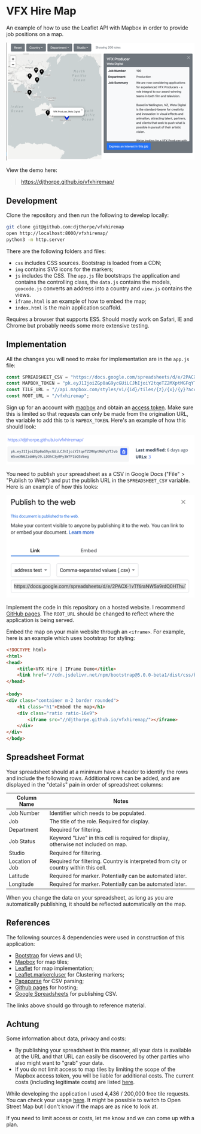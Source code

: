 # VFX Hire Map

An example of how to use the Leaflet API with Mapbox in
order to provide job positions on a map.

![Screenshot](doc/screenshot.png)

View the demo here:

>https://djthorpe.github.io/vfxhiremap/

## Development

Clone the repository and then run the following to develop locally:

```bash
git clone git@github.com:djthorpe/vfxhiremap
open http://localhost:8000/vfxhiremap/
python3 -m http.server
```

There are the following folders and files:

  * `css` includes CSS sources. Bootstrap is loaded from a CDN;
  * `img` contains SVG icons for the markers;
  * `js` includes the CSS. The `app.js` file bootstraps the application and
    contains the controlling class, the `data.js` contains the models, `geocode.js` converts an address into a country and `view.js` contains the views.
  * `iframe.html` is an example of how to embed the map;
  * `index.html` is the main application scaffold.

Requires a browser that supports ES5. Should mostly work on Safari, IE and Chrome
but probably needs some more extensive testing.

## Implementation

All the changes you will need to make for implementation are in the `app.js` file:

```js
const SPREADSHEET_CSV = "https://docs.google.com/spreadsheets/d/e/2PACX-1vTf6raNW5a9rdQ0HThuTnVAssnSxe3ZWDGDoz3CaAkC8g-fGRZBWOk5_7_3lqGVsiaeIxe5of8r38L1/pub?gid=1805947673&single=true&output=csv";
const MAPBOX_TOKEN = "pk.eyJ1IjoiZGp0aG9ycGUiLCJhIjoiY2tqeTZ2MXptMGFqYTJvbW5veXN6ZzdmNyJ9.LDOhC3y0Py3W7P1bQ5Vbeg";
const TILE_URL = "//api.mapbox.com/styles/v1/{id}/tiles/{z}/{x}/{y}?access_token={accessToken}";
const ROOT_URL = "/vfxhiremap";
```

Sign up for an account with [mapbox](https://www.mapbox.com/) and obtain
an [access token](https://account.mapbox.com/access-tokens/). Make sure this
is limited so that requests can only be made from the origination URL,
the variable to add this to is `MAPBOX_TOKEN`. Here's an example of how this
should look:

![Mapbox Access Token](doc/access-token.png)

You need to publish your spreadsheet as a CSV in Google Docs ("File" > "Publish to Web") and put the publish
URL in the `SPREADSHEET_CSV` variable. Here is an example of how this looks:

![Sheets Publishing](doc/sheets-publishing.png)

Implement the code in this repository on a hosted website. I recommend
[GitHub pages](https://pages.github.com/). The `ROOT_URL` should be changed
to reflect where the application is being served.

Embed the map on your main website through an `<iframe>`. For example, here
is an example which uses bootstrap for styling:

```html
<!DOCTYPE html>
<html>
<head>
    <title>VFX Hire | IFrame Demo</title>
    <link href="//cdn.jsdelivr.net/npm/bootstrap@5.0.0-beta1/dist/css/bootstrap.min.css" rel="stylesheet">
</head>

<body>
<div class="container m-2 border rounded">
    <h1 class="h1">Embed the map</h1>
    <div class="ratio ratio-16x9">
        <iframe src="//djthorpe.github.io/vfxhiremap/"></iframe>
    </div>
</div>
</body>
```

## Spreadsheet Format

Your spreadsheet should at a minimum have a header to identify the rows and include the following rows. Additional rows can be added, and are displayed in the "details" pain in order of spreadsheet columns:

| Column Name | Notes |
|-------------|-------|
| Job Number | Identifier which needs to be populated.
| Job | The title of the role. Required for display.
| Department | Required for filtering.
| Job Status | Keyword "Live" in this cell is required for display, otherwise not included on map.
| Studio | Required for filtering.
| Location of Job | Required for filtering. Country is interpreted from city or country within this cell.
| Latitude | Required for marker. Potentially can be automated later.
| Longitude | Required for marker. Potentially can be automated later.

When you change the data on your spreadsheet, as long as you are automatically publishing, it should be reflected automatically on the map.

## References

The following sources & dependencies were used in construction of this application:

  * [Bootstrap](https://getbootstrap.com/docs/5.0/) for views and UI;
  * [Mapbox](https://www.mapbox.com/) for map tiles;
  * [Leaflet](https://leafletjs.com/reference-1.7.1.html) for map implementation;
  * [Leaflet.markercluser](https://github.com/Leaflet/Leaflet.markercluster) for Clustering markers;
  * [Papaparse](https://www.papaparse.com/docs) for CSV parsing;
  * [Github pages](https://pages.github.com/) for hosting;
  * [Google Spreadsheets](https://support.google.com/docs/answer/183965) for publishing CSV.

The links above should go through to reference material.

## Achtung

Some information about data, privacy and costs:

 * By publishing your spreadsheet in this manner, all
   your data is available at the URL and that URL
   can easily be discovered by other parties who also
   might want to "grab" your data.
 * If you do not limit access to map tiles by limiting
   the scope of the Mapbox access token, you will be
   liable for additional costs. The current costs (including legitimate costs) are listed [here](https://docs.mapbox.com/accounts/guides/pricing/).

While developing the application I used 4,436 / 200,000 free tile requests. You can check your usage [here](https://account.mapbox.com/). It might be possible to switch to Open Street Map but I don't know if the maps are as nice to look at.

If you need to limit access or costs, let me know and we
can come up with a plan.


